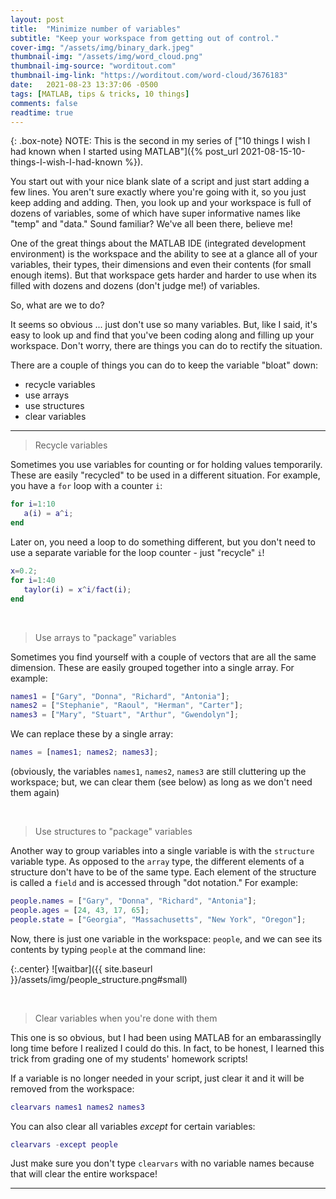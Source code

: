 ```yaml
---
layout: post
title:  "Minimize number of variables"
subtitle: "Keep your workspace from getting out of control."
cover-img: "/assets/img/binary_dark.jpeg"
thumbnail-img: "/assets/img/word_cloud.png"
thumbnail-img-source: "worditout.com"
thumbnail-img-link: "https://worditout.com/word-cloud/3676183"
date:   2021-08-23 13:37:06 -0500
tags: [MATLAB, tips & tricks, 10 things]
comments: false
readtime: true
---
```

{: .box-note}
NOTE: This is the second in my series of ["10 things I wish I had known when I started using MATLAB"]({% post_url 2021-08-15-10-things-I-wish-I-had-known %}).

You start out with your nice blank slate of a script and just start adding a few lines. You aren't sure exactly where you're going with it, so you just keep adding and adding. Then, you look up and your workspace is full of dozens of variables, some of which have super informative names like "temp" and "data." Sound familiar? We've all been there, believe me!

One of the great things about the MATLAB IDE (integrated development environment) is the workspace and the ability to see at a glance all of your variables, their types, their dimensions and even their contents (for small enough items). But that workspace gets harder and harder to use when its filled with dozens and dozens (don't judge me!) of variables.

So, what are we to do?

It seems so obvious ... just don't use so many variables. But, like I said, it's easy to look up and find that you've been coding along and filling up your workspace. Don't worry, there are things you can do to rectify the situation.

There are a couple of things you can do to keep the variable "bloat" down:

* recycle variables
* use arrays
* use structures
* clear variables

---

> Recycle variables

Sometimes you use variables for counting or for holding values temporarily. These are easily "recycled" to be used in a different situation. For example, you have a `for` loop with a counter `i`:

``` matlab
for i=1:10
   a(i) = a^i;
end
```

Later on, you need a loop to do something different, but you don't need to use a separate variable for the loop counter - just "recycle" `i`!

``` matlab
x=0.2;
for i=1:40
   taylor(i) = x^i/fact(i);
end
```
<br />

> Use arrays to "package" variables

Sometimes you find yourself with a couple of vectors that are all the same dimension. These are easily grouped together into a single array. For example:

``` matlab
names1 = ["Gary", "Donna", "Richard", "Antonia"];
names2 = ["Stephanie", "Raoul", "Herman", "Carter"];
names3 = ["Mary", "Stuart", "Arthur", "Gwendolyn"];
```

We can replace these by a single array:

``` matlab
names = [names1; names2; names3];
```

(obviously, the variables `names1`, `names2`, `names3` are still cluttering up the workspace; but, we can clear them (see below) as long as we don't need them again)

<br />

> Use structures to "package" variables

Another way to group variables into a single variable is with the `structure` variable type. As opposed to the `array` type, the different elements of a structure don't have to be of the same type. Each element of the structure is called a `field` and is accessed through "dot notation." For example:

``` matlab
people.names = ["Gary", "Donna", "Richard", "Antonia"];
people.ages = [24, 43, 17, 65];
people.state = ["Georgia", "Massachusetts", "New York", "Oregon"];
```

Now, there is just one variable in the workspace: `people`, and we can see its contents by typing `people` at the command line:

{:.center}
![waitbar]({{ site.baseurl }}/assets/img/people_structure.png#small)

<br />

> Clear variables when you're done with them

This one is so obvious, but I had been using MATLAB for an embarassinglly long time before I realized I could do this. In fact, to be honest, I learned this trick from grading one of my students' homework scripts!

If a variable is no longer needed in your script, just clear it and it will be removed from the workspace:

``` matlab
clearvars names1 names2 names3
```

You can also clear all variables _except_ for certain variables:

``` matlab
clearvars -except people
```

Just make sure you don't type `clearvars` with no variable names because that will clear the entire workspace!



---